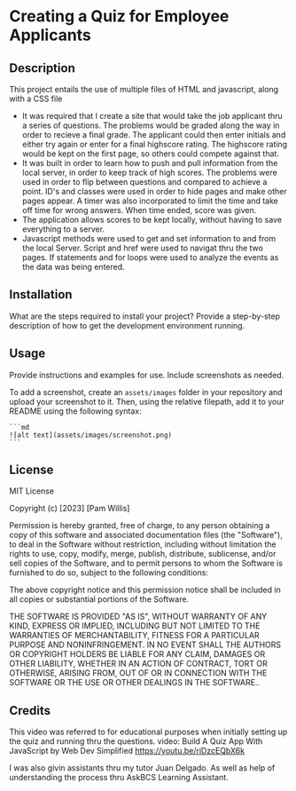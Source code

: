 # Creating a Quiz for Employee Applicants

## Description

This project entails the use of multiple files of HTML and javascript, along with a CSS file

- It was required that I create a site that would take the job applicant thru a series of questions. The problems would be graded along the way in order to recieve a final grade. The applicant could then enter initials and either try again or enter for a final highscore rating. The highscore rating would be kept on the first page, so others could compete against that.
- It was built in order to learn how to push and pull information from the local server, in order to keep track of high scores. The problems were used in order to flip between questions and compared to achieve a point. ID's and classes were used in order to hide pages and make other pages appear. A timer was also incorporated to limit the time and take off time for wrong answers. When time ended, score was given.
- The application allows scores to be kept locally, without having to save everything to a server.
- Javascript methods were used to get and set information to and from the local Server. Script and href were used to navigat thru the two pages. If statements and for loops were used to analyze the events as the data was being entered.


## Installation

What are the steps required to install your project? Provide a step-by-step description of how to get the development environment running.

## Usage

Provide instructions and examples for use. Include screenshots as needed.

To add a screenshot, create an `assets/images` folder in your repository and upload your screenshot to it. Then, using the relative filepath, add it to your README using the following syntax:

    ```md
    ![alt text](assets/images/screenshot.png)
    ```


## License

MIT License

Copyright (c) [2023] [Pam Willis]

Permission is hereby granted, free of charge, to any person obtaining a copy
of this software and associated documentation files (the "Software"), to deal
in the Software without restriction, including without limitation the rights
to use, copy, modify, merge, publish, distribute, sublicense, and/or sell
copies of the Software, and to permit persons to whom the Software is
furnished to do so, subject to the following conditions:

The above copyright notice and this permission notice shall be included in all
copies or substantial portions of the Software.

THE SOFTWARE IS PROVIDED "AS IS", WITHOUT WARRANTY OF ANY KIND, EXPRESS OR
IMPLIED, INCLUDING BUT NOT LIMITED TO THE WARRANTIES OF MERCHANTABILITY,
FITNESS FOR A PARTICULAR PURPOSE AND NONINFRINGEMENT. IN NO EVENT SHALL THE
AUTHORS OR COPYRIGHT HOLDERS BE LIABLE FOR ANY CLAIM, DAMAGES OR OTHER
LIABILITY, WHETHER IN AN ACTION OF CONTRACT, TORT OR OTHERWISE, ARISING FROM,
OUT OF OR IN CONNECTION WITH THE SOFTWARE OR THE USE OR OTHER DEALINGS IN THE
SOFTWARE..


## Credits

This video was referred to for educational purposes when initially setting up the quiz and running thru the questions. 
video:
Build A Quiz App With JavaScript
by Web Dev Simplified
https://youtu.be/riDzcEQbX6k

I was also givin assistants thru my tutor Juan Delgado. As well as help of understanding the process thru AskBCS Learning Assistant.